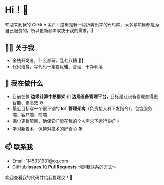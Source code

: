 <!--
**yejue/yejue** is a ✨ _special_ ✨ repository because its `README.md` (this file) appears on your GitHub profile.

Here are some ideas to get you started:

- 🔭 I’m currently working on ...
- 🌱 I’m currently learning ...
- 👯 I’m looking to collaborate on ...
- 🤔 I’m looking for help with ...
- 💬 Ask me about ...
- 📫 How to reach me: ...
- 😄 Pronouns: ...
- ⚡ Fun fact: ...
-->

# Hi！👋

欢迎来到我的 GitHub 主页！这里是我一些折腾出来的代码库。大多数项目都是为自己服务的，所以更新频率取决于我的需求。🌱

## 👨‍💻 关于我

- 全栈开发者，什么都玩，乱七八糟 🤹‍♂️
- 代码洁癖，写代码一定要优雅、合理，干净利落


## 🚀 我在做什么

- 目前在做 **边缘计算中枢框架** 和 **边缘设备管理平台**，目标是让设备管理变得更智能、更高效 ⚙️
- 最近目标写一个很不错的 **IoT 管理架构**（负责接入和下发指令），包含服务端、客户端、前端
- 偶尔更新项目，确保它们能在我的个人需求下运行良好 ⚡
- 学习新技术，保持对技术的好奇心 📚

## 📫 联系我

- Email: 1145331931@qq.com
- GitHub **Issues** 和 **Pull Requests** 也是我联系的方式～

欢迎查看我的代码并给我提建议！👀
